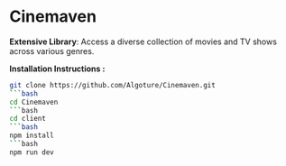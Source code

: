 # Cinemaven
**Extensive Library**: Access a diverse collection of movies and TV shows across various genres.

**Installation Instructions :**
```bash
git clone https://github.com/Algoture/Cinemaven.git
```bash
cd Cinemaven 
```bash
cd client
```bash
npm install
```bash
npm run dev
